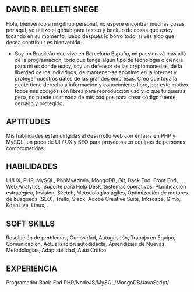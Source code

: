 ## DAVID R. BELLETI SNEGE

Holá, bienvenido a mi github personal, no espere encontrar muchas cosas por aqui, yo utilizo el github para testeo y backup de cosas que estoy tocando en su momento, luego después lo borro todo, si vés algo que desea contribuir es bienvenido.

- Soy un Brasileño que vive en Barcelona España, mi passion vá más allá de la programación, todo que tenga algun tipo de tecnologia o ciência para mi es donde estoy, soy un defensor de las cryptomonedas, de la liberdad de los individuos, de mantener-se anônimo en la internet y proteger nuestros datos de las grandes empresas. Creo que toda la gente tiene derecho a información y conocimiento libre, por este motivo todos mis códigos son libres para reproducción uso y lo que tu quieras, pero, no puede usar nada de mis códigos para crear código fuente cerrado y protegido.

## APTITUDES

Mis habilidades están dirigidas al desarrollo web con énfasis en PHP y MySQL, un poco de UI / UX y SEO para proyectos en equipos de personas comprometidas. 

## HABILIDADES

UI/UX, PHP, MySQL, PhpMyAdmin, MongoDB, Git, Back End, Front End, Web Analytics, Suporte para Help Desk, Sistemas operativos, Planificación estratégica, Invision, Sketch, Metodologías ágiles, Optimización de motores de búsqueda (SEO), Trello, Slack, Adobe Creative Suite, Inkscape, Gimp, KdenLive, Linux, .

## SOFT SKILLS

Resolución de problemas, Curiosidad, Autogestión, Trabajo en Equipo, Comunicación, Actualización autodidacta, Aprendizaje de Nuevas Metodologías, Adaptabilidad, Auto Crítico.

## EXPERIENCIA

Programador Back-End PHP/NodeJS/MySQL/MongoDB/JavaScript/ 

